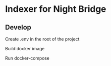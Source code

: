 # Indexer for Night Bridge

## Develop

Create .env in the root of the project

Build docker image

Run docker-compose 

